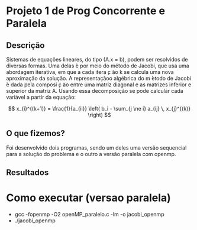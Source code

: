 # Projeto 1 de Prog Concorrente e Paralela

## Descrição
Sistemas de equações lineares, do tipo (A.x = b), podem ser resolvidos de
diversas formas. Uma delas  ́e por meio do método de Jacobi, que usa uma
abordagem iterativa, em que a cada itera ̧c ̃ao k se calcula uma nova aproximação
da solução.
A representaçãoo algébrica do m ́etodo de Jacobi  ́e dada pela composi ̧c ̃ao
entre uma matriz diagonal e as matrizes inferior e superior da matriz A. Usando
essa decomposição se pode calcular cada variável a partir da equação:

$$
x_{i}^{(k+1)} = \frac{1}{a_{ii}} \left( b_i - \sum_{j \ne i} a_{ij} \, x_{j}^{(k)} \right)
$$


## O que fizemos?
Foi desenvolvido dois programas, sendo um deles uma versão sequencial para a solução do problema e o outro a versão paralela com openmp.


## Resultados
# Como executar (versao paralela)
- gcc -fopenmp -O2 openMP_paralelo.c -lm -o jacobi_openmp 
- ./jacobi_openmp
